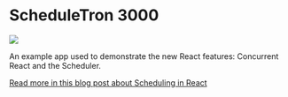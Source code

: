 # ScheduleTron 3000

[![](https://d3r69eeiwn2k86.cloudfront.net/items/3k111K193t1z3v0g1D02/Screen%20Recording%202019-03-02%20at%2001.48%20AM.gif)](https://philippspiess.com/scheduling-in-react/)

An example app used to demonstrate the new React features: Concurrent React and the Scheduler.

[Read more in this blog post about Scheduling in React](https://philippspiess.com/scheduling-in-react/)

